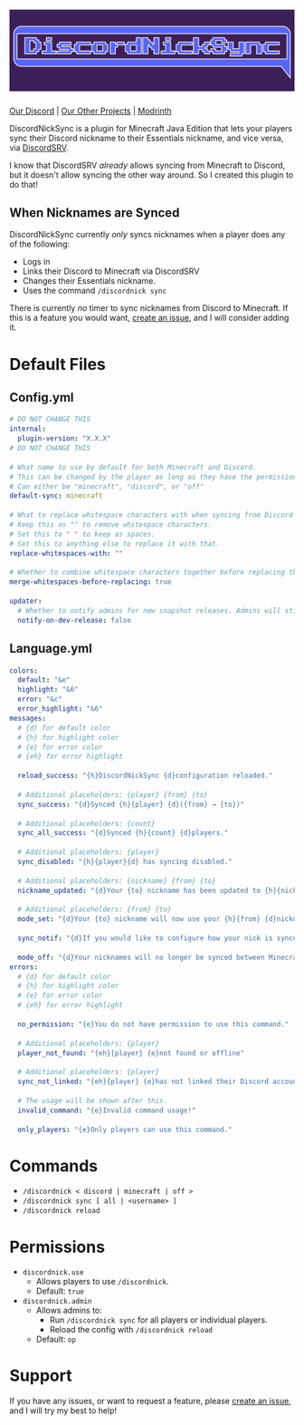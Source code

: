 # ![DiscordNickSync](https://raw.githubusercontent.com/Erallie/discord-nick-sync/main/icons/banner/banner-press-12.png)
[Our Discord](https://discord.gg/cCCEk7BX4W) | [Our Other Projects](https://github.com/Erallie) | [Modrinth](https://modrinth.com/plugin/discord-nick-sync)

DiscordNickSync is a plugin for Minecraft Java Edition that lets your players sync their Discord nickname to their Essentials nickname, and vice versa, via [DiscordSRV](https://modrinth.com/plugin/discordsrv).

I know that DiscordSRV *already* allows syncing from Minecraft to Discord, but it doesn't allow syncing the other way around. So I created this plugin to do that!

## When Nicknames are Synced
DiscordNickSync currently *only* syncs nicknames when a player does any of the following:
- Logs in
- Links their Discord to Minecraft via DiscordSRV
- Changes their Essentials nickname.
- Uses the command `/discordnick sync`

There is currently *no* timer to sync nicknames from Discord to Minecraft. If this is a feature you would want, [create an issue](https://github.com/Erallie/discord-nick-sync/issues), and I will consider adding it.

# Default Files
## Config.yml
```yml
# DO NOT CHANGE THIS
internal:
  plugin-version: "X.X.X"
# DO NOT CHANGE THIS

# What name to use by default for both Minecraft and Discord.
# This can be changed by the player as long as they have the permission discordnick.use
# Can either be "minecraft", "discord", or "off"
default-sync: minecraft

# What to replace whitespace characters with when syncing from Discord to Minecraft.
# Keep this as "" to remove whitespace characters.
# Set this to " " to keep as spaces.
# Set this to anything else to replace it with that.
replace-whitespaces-with: ""

# Whether to combine whitespace characters together before replacing them with the value above.
merge-whitespaces-before-replacing: true

updater:
  # Whether to notify admins for new snapshot releases. Admins will still be notified on stable releases.
  notify-on-dev-release: false
```

## Language.yml
```yml
colors:
  default: "&e"
  highlight: "&6"
  error: "&c"
  error_highlight: "&6"
messages:
  # {d} for default color
  # {h} for highlight color
  # {e} for error color
  # {eh} for error highlight
  
  reload_success: "{h}DiscordNickSync {d}configuration reloaded."

  # Additional placeholders: {player} {from} {to}
  sync_success: "{d}Synced {h}{player} {d}({from} → {to})"

  # Additional placeholders: {count}
  sync_all_success: "{d}Synced {h}{count} {d}players."

  # Additional placeholders: {player}
  sync_disabled: "{h}{player}{d} has syncing disabled."

  # Additional placeholders: {nickname} {from} {to}
  nickname_updated: "{d}Your {to} nickname has been updated to {h}{nickname}{d}."

  # Additional placeholders: {from} {to}
  mode_set: "{d}Your {to} nickname will now use your {h}{from} {d}nickname"

  sync_notif: "{d}If you would like to configure how your nick is synced, type {h}/discordnick"

  mode_off: "{d}Your nicknames will no longer be synced between Minecraft and Discord."
errors:
  # {d} for default color
  # {h} for highlight color
  # {e} for error color
  # {eh} for error highlight

  no_permission: "{e}You do not have permission to use this command."

  # Additional placeholders: {player}
  player_not_found: "{eh}{player} {e}not found or offline"

  # Additional placeholders: {player}
  sync_not_linked: "{eh}{player} {e}has not linked their Discord account."

  # The usage will be shown after this.
  invalid_command: "{e}Invalid command usage!"

  only_players: "{e}Only players can use this command."
```
# Commands
- `/discordnick < discord | minecraft | off >`
- `/discordnick sync [ all | <username> ]`
- `/discordnick reload`

# Permissions
- `discordnick.use`
    - Allows players to use `/discordnick`.
    - Default: `true`
- `discordnick.admin`
    - Allows admins to:
        - Run `/discordnick sync` for all players or individual players.
        - Reload the config with `/discordnick reload`
    - Default: `op`
# Support
If you have any issues, or want to request a feature, please [create an issue](https://github.com/Erallie/discord-nick-sync/issues), and I will try my best to help!
